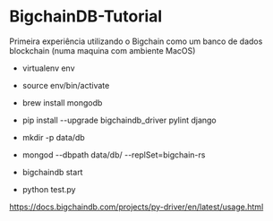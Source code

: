 # BigchainDB-Tutorial

Primeira experiência utilizando o Bigchain como um banco de dados blockchain (numa maquina com ambiente MacOS)

- virtualenv env

- source env/bin/activate

- brew install mongodb

- pip install --upgrade bigchaindb_driver pylint django

- mkdir -p data/db

- mongod --dbpath data/db/ --replSet=bigchain-rs

- bigchaindb start

- python test.py

https://docs.bigchaindb.com/projects/py-driver/en/latest/usage.html